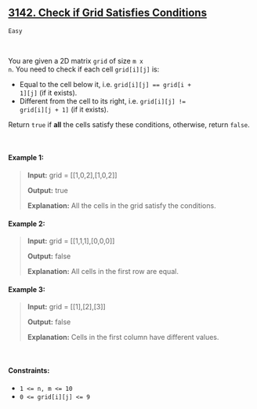 ## [3142. Check if Grid Satisfies Conditions](https://leetcode.com/problems/check-if-grid-satisfies-conditions)

<code>Easy</code>

<br>

You are given a 2D matrix <code>grid</code> of size <code>m x n</code>. You need to check if each cell <code>grid[i][j]</code> is:

- Equal to the cell below it, i.e. <code>grid[i][j] == grid[i + 1][j]</code> (if it exists).
- Different from the cell to its right, i.e. <code>grid[i][j] != grid[i][j + 1]</code> (if it exists).

Return <code>true</code> if __all__ the cells satisfy these conditions, otherwise, return <code>false</code>.

<br>

#### Example 1:

> __Input:__ grid = [[1,0,2],[1,0,2]]  
>   
> __Output:__ true  
>   
> __Explanation:__ All the cells in the grid satisfy the conditions.  

#### Example 2:

> __Input:__ grid = [[1,1,1],[0,0,0]]  
>   
> __Output:__ false  
>   
> __Explanation:__ All cells in the first row are equal.  

#### Example 3:

> __Input:__ grid = [[1],[2],[3]]  
>   
> __Output:__ false  
>   
> __Explanation:__ Cells in the first column have different values.  

<br>

#### Constraints:

- <code>1 <= n, m <= 10</code>
- <code>0 <= grid[i][j] <= 9</code>
